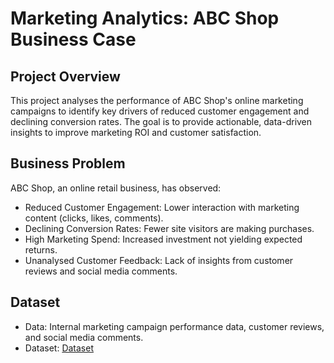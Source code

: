 # Marketing Analytics: ABC Shop Business Case

## Project Overview
This project analyses the performance of ABC Shop's online marketing campaigns to identify key drivers of reduced customer engagement and declining conversion rates. The goal is to provide actionable, data-driven insights to improve marketing ROI and customer satisfaction.

## Business Problem
ABC Shop, an online retail business, has observed:
-	Reduced Customer Engagement: Lower interaction with marketing content (clicks, likes, comments).
-	Declining Conversion Rates: Fewer site visitors are making purchases.
- High Marketing Spend: Increased investment not yielding expected returns.
-	Unanalysed Customer Feedback: Lack of insights from customer reviews and social media comments.

## Dataset
-	Data: Internal marketing campaign performance data, customer reviews, and social media comments.
-	Dataset: <a href="https://github.com/DeviSasankan/Data-Analysis-Project/blob/main/MarketingAnalytics.bak"> Dataset </a>


